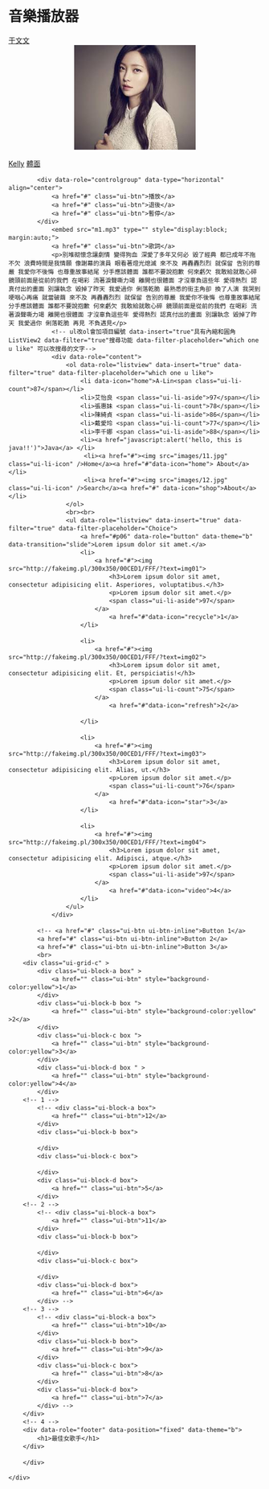 <!-- 最基本html --> 
<!DOCTYPE html>
<html lang="en">
<head>
	<meta charset="UTF-8">
	<meta name="viewport" content="width=device-width, initial-scale=1">
	<link rel="stylesheet" href="css/jquery.mobile-1.4.5.min.css">
	<script src="jquery-2.1.0.min.js"></script>
	<script src="jquery.mobile-1.4.5.min.js"></script>
	<style>
		.box{
			background-color: blue
		}
	</style>
	<title>Document</title>
</head>
<body>
	<div data-role="page" id="home">
		<div data-role="header" data-theme="b">
			<h1>音樂播放器</h1>
		</div>
		<div role="main" class="ui-content" >
			<div data-role="controlgroup">
				<a href="#" class="ui-btn">于文文</a>
				<img src="s1.jpg" alt="" style="display:block; margin:auto;">
				<br>
				<a href="#" class="ui-btn">Kelly</a>
				<a href="#" class="ui-btn">體面</a>
			</div>
			
			<div data-role="controlgroup" data-type="horizontal" align="center">
				<a href="#" class="ui-btn">播放</a>
				<a href="#" class="ui-btn">退後</a>
				<a href="#" class="ui-btn">暫停</a>
			</div>
				<embed src="m1.mp3" type="" style="display:block; margin:auto;">
				<a href="#" class="ui-btn">歌詞</a>
				<p>別堆砌懷念讓劇情 變得狗血 深愛了多年又何必 毀了經典 都已成年不拖不欠 浪費時間是我情願 像謝幕的演員 眼看著燈光熄滅 來不及 再轟轟烈烈 就保留 告別的尊嚴 我愛你不後悔 也尊重故事結尾 分手應該體面 誰都不要說抱歉 何來虧欠 我敢給就敢心碎 鏡頭前面是從前的我們 在喝彩 流著淚聲嘶力竭 離開也很體面 才沒辜負這些年 愛得熱烈 認真付出的畫面 別讓執念 毀掉了昨天 我愛過你 俐落乾脆 最熟悉的街主角卻 換了人演 我哭到哽咽心再痛 就當破繭 來不及 再轟轟烈烈 就保留 告別的尊嚴 我愛你不後悔 也尊重故事結尾 分手應該體面 誰都不要說抱歉 何來虧欠 我敢給就敢心碎 鏡頭前面是從前的我們 在喝彩 流著淚聲嘶力竭 離開也很體面 才沒辜負這些年 愛得熱烈 認真付出的畫面 別讓執念 毀掉了昨天 我愛過你 俐落乾脆 再見 不負遇見</p>
				<!-- ul改ol會加項目編號 data-insert="true"具有內縮和圓角ListView2 data-filter="true"搜尋功能 data-filter-placeholder="which one u like" 可以改搜尋的文字-->
				<div data-role="content">
					<ol data-role="listview" data-insert="true" data-filter="true" data-filter-placeholder="which one u like">
						<li data-icon="home">A-Lin<span class="ui-li-count">87</span></li>
						<li>艾怡良 <span class="ui-li-aside">97</span></li>
						<li>張惠妹 <span class="ui-li-count">78</span></li>
						<li>陳綺貞 <span class="ui-li-aside">86</span></li>
						<li>戴愛玲 <span class="ui-li-count">77</span></li>
						<li>李千娜 <span class="ui-li-aside">88</span></li>
						<li><a href="javascript:alert('hello, this is java!!')">Java</a> </li>
						 <li><a href="#"><img src="images/11.jpg" class="ui-li-icon" />Home</a><a href="#"data-icon="home"> About</a></li>  
						 <li><a href="#"><img src="images/12.jpg" class="ui-li-icon" />Search</a><a href="#" data-icon="shop">About</a></li> 
					</ol>
					<br><br>
					<ul data-role="listview" data-insert="true" data-filter="true" data-filter-placeholder="Choice">
						<a href="#p06" data-role="button" data-theme="b" data-transition="slide">Lorem ipsum dolor sit amet.</a>
						<li>
							<a href="#"><img src="http://fakeimg.pl/300x350/00CED1/FFF/?text=img01">
								<h3>Lorem ipsum dolor sit amet, consectetur adipisicing elit. Asperiores, voluptatibus.</h3>
								<p>Lorem ipsum dolor sit amet.</p>
								<span class="ui-li-aside">97</span>
							</a>
								<a href="#"data-icon="recycle">1</a>
						</li>

						<li>
							<a href="#"><img src="http://fakeimg.pl/300x350/00CED1/FFF/?text=img02">
								<h3>Lorem ipsum dolor sit amet, consectetur adipisicing elit. Et, perspiciatis!</h3>
								<p>Lorem ipsum dolor sit amet.</p>
								<span class="ui-li-count">75</span>
							</a>
								<a href="#"data-icon="refresh">2</a>
								
						</li>

						<li>
							<a href="#"><img src="http://fakeimg.pl/300x350/00CED1/FFF/?text=img03">
								<h3>Lorem ipsum dolor sit amet, consectetur adipisicing elit. Alias, ut.</h3>
								<p>Lorem ipsum dolor sit amet.</p>
								<span class="ui-li-count">76</span>
							</a>
								<a href="#"data-icon="star">3</a>
						</li>

						<li>
							<a href="#"><img src="http://fakeimg.pl/300x350/00CED1/FFF/?text=img04">
								<h3>Lorem ipsum dolor sit amet, consectetur adipisicing elit. Adipisci, atque.</h3>
								<p>Lorem ipsum dolor sit amet.</p>
								<span class="ui-li-aside">97</span>
							</a>
								<a href="#"data-icon="video">4</a>
						</li>
					</ul>
				</div>

			<!-- <a href="#" class="ui-btn ui-btn-inline">Button 1</a>
			<a href="#" class="ui-btn ui-btn-inline">Button 2</a>
			<a href="#" class="ui-btn ui-btn-inline">Button 3</a>
			<br>
		<div class="ui-grid-c" >
			<div class="ui-block-a box" >
				<a href="" class="ui-btn" style="background-color:yellow">1</a>
			</div>
			<div class="ui-block-b box ">
				<a href="" class="ui-btn" style="background-color:yellow" >2</a>
			</div>
			<div class="ui-block-c box ">
				<a href="" class="ui-btn" style="background-color:yellow">3</a>
			</div>
			<div class="ui-block-d box " >
				<a href="" class="ui-btn" style="background-color:yellow">4</a>
			</div>
		<!-- 1 -->
			<!-- <div class="ui-block-a box">
				<a href="" class="ui-btn">12</a>
			</div>
			<div class="ui-block-b box">
				
			</div>
			<div class="ui-block-c box">
				
			</div>
			<div class="ui-block-d box">
				<a href="" class="ui-btn">5</a>
			</div>
		<!-- 2 -->
			<!-- <div class="ui-block-a box">
				<a href="" class="ui-btn">11</a>
			</div>
			<div class="ui-block-b box">
				
			</div>
			<div class="ui-block-c box">
				
			</div>
			<div class="ui-block-d box">
				<a href="" class="ui-btn">6</a>
			</div> -->
		<!-- 3 -->
			<!-- <div class="ui-block-a box">
				<a href="" class="ui-btn">10</a>
			</div>
			<div class="ui-block-b box">
				<a href="" class="ui-btn">9</a>
			</div>
			<div class="ui-block-c box">
				<a href="" class="ui-btn">8</a>
			</div>
			<div class="ui-block-d box">
				<a href="" class="ui-btn">7</a>
			</div> --> 
		</div>
		<!-- 4 -->
		<div data-role="footer" data-position="fixed" data-theme="b">
			<h1>最佳女歌手</h1>
		</div>

		</div>
<!-- class="ui-grid-c" 一行四個 a2b3c4 下面ui-block-a是第一個-->
		
	</div>
</body>
</html>
